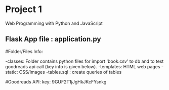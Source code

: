 # Project 1

Web Programming with Python and JavaScript


## Flask App file : application.py


#Folder/Files Info:

-classes: Folder contains python files for import 'book.csv' to db and to test goodreads api call (key info is given below).
-templates: HTML web pages 
-static: CSS/Images 
-tables.sql : create queries of tables 



#Goodreads API:
key: 9GUF2T1jJgHkJKcFYsnkg












